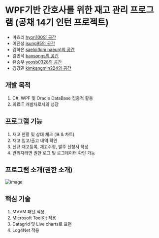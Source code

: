 # WPF기반 간호사를 위한 재고 관리 프로그램 (공채 14기 인턴 프로젝트)
- 마효리 [hyori100의 공간](https://github.com/hyori100)
- 이진성 [jsung95의 공간](https://github.com/jsung95)
- 김하은 [saeloi(kim haeun)의 공간](https://github.com/saeloi)
- 김민석 [bansongs의 공간](https://github.com/bansongs)
- 유승부 [yoosb0328의 공간](https://github.com/yoosb0328)
- 김강민 [kimkangmin224의 공간](https://github.com/kimkangmin224)

## 개발 목적
1. C#, WPF 및 Oracle DataBase 집중적 활용
2. 의료IT 개발자로서의 성장

## 프로그램 기능
1. 재고 현황 및 상태 체크 (표 & 차트)
2. 재고 입고/출고 내역 확인
3. 신규 재고등록, 재고수정, 발주 신청서 작성
4. 관리자라면 권한 로그 및 로그데이터 확인 가능 


## 프로그램 소개(권한 소개)
![image](https://user-images.githubusercontent.com/55873546/149647205-f9acb0a4-80b3-412a-886d-eae0fd39f5ac.png)

## 핵심 기술
1. MVVM 패턴 적용
2. Microsoft ToolKit 적용
3. Datagrid 및 Live charts로 표현
4. Log4Net 적용
